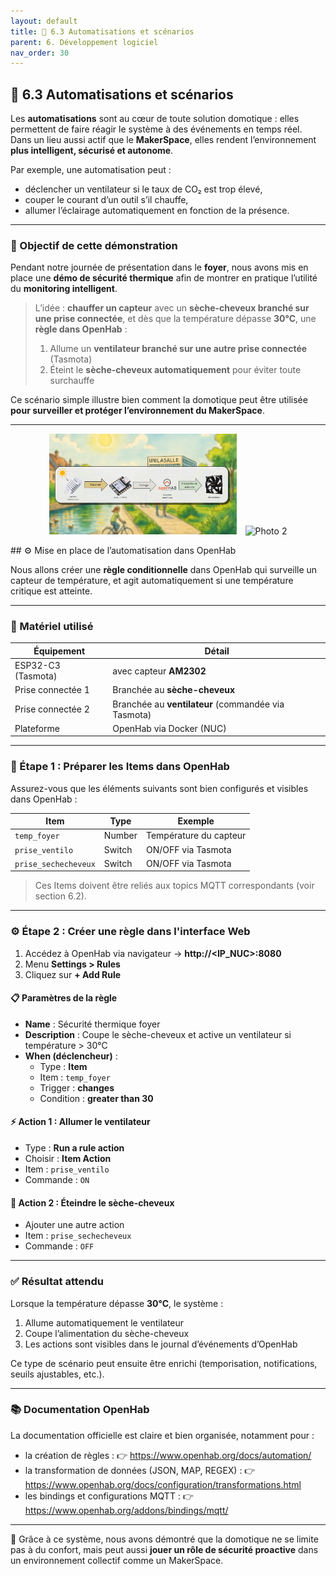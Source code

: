 ```yaml
---
layout: default
title: 🤖 6.3 Automatisations et scénarios
parent: 6. Développement logiciel
nav_order: 30
---
```



## 🤖 6.3 Automatisations et scénarios

Les **automatisations** sont au cœur de toute solution domotique : elles permettent de faire réagir le système à des événements en temps réel. Dans un lieu aussi actif que le **MakerSpace**, elles rendent l’environnement **plus intelligent, sécurisé et autonome**.

Par exemple, une automatisation peut :

- déclencher un ventilateur si le taux de CO₂ est trop élevé,
- couper le courant d’un outil s’il chauffe,
- allumer l’éclairage automatiquement en fonction de la présence.

---

### 🎯 Objectif de cette démonstration

Pendant notre journée de présentation dans le **foyer**, nous avons mis en place une **démo de sécurité thermique** afin de montrer en pratique l’utilité du **monitoring intelligent**.

> L’idée : **chauffer un capteur** avec un **sèche-cheveux branché sur une prise connectée**, et dès que la température dépasse **30°C**, une **règle dans OpenHab** :
>
> 1. Allume un **ventilateur branché sur une autre prise connectée** (Tasmota)
> 2. Éteint le **sèche-cheveux automatiquement** pour éviter toute surchauffe

Ce scénario simple illustre bien comment la domotique peut être utilisée **pour surveiller et protéger l’environnement du MakerSpace**.

---
<p align="center">
  <img src="https://github.com/Makerspace-Amiens/2025-MakerspaceMonitoring/blob/df6d88f7568e2ba98f36f25a1e9e663be03b1e49/docs/images/logique.png" alt="Photo 1" width="300" style="margin-right:10px;" />
  <img src="https://github.com/Makerspace-Amiens/2025-MakerspaceMonitoring/blob/e822c0252b3f18ec6eabcc6f2f99ae8e033ee5eb/docs/images/projetfoyer.jpg" alt="Photo 2" width="300" />
</p>
## ⚙️ Mise en place de l’automatisation dans OpenHab

Nous allons créer une **règle conditionnelle** dans OpenHab qui surveille un capteur de température, et agit automatiquement si une température critique est atteinte.

---

### 🧪 Matériel utilisé

| Équipement         | Détail                                          |
|--------------------|--------------------------------------------------|
| ESP32-C3 (Tasmota) | avec capteur **AM2302**                          |
| Prise connectée 1  | Branchée au **sèche-cheveux**                   |
| Prise connectée 2  | Branchée au **ventilateur** (commandée via Tasmota) |
| Plateforme         | OpenHab via Docker (NUC)                        |

---

### 📐 Étape 1 : Préparer les Items dans OpenHab

Assurez-vous que les éléments suivants sont bien configurés et visibles dans OpenHab :

| Item                | Type     | Exemple              |
|---------------------|----------|-----------------------|
| `temp_foyer`        | Number   | Température du capteur |
| `prise_ventilo`     | Switch   | ON/OFF via Tasmota     |
| `prise_sechecheveux`| Switch   | ON/OFF via Tasmota     |

> Ces Items doivent être reliés aux topics MQTT correspondants (voir section 6.2).

---

### ⚙️ Étape 2 : Créer une règle dans l'interface Web

1. Accédez à OpenHab via navigateur → **http://<IP_NUC>:8080**
2. Menu **Settings > Rules**
3. Cliquez sur **+ Add Rule**

#### 📋 Paramètres de la règle

- **Name** : Sécurité thermique foyer
- **Description** : Coupe le sèche-cheveux et active un ventilateur si température > 30°C
- **When (déclencheur)** :
  - Type : **Item**
  - Item : `temp_foyer`
  - Trigger : **changes**
  - Condition : **greater than 30**

#### ⚡ Action 1 : Allumer le ventilateur

- Type : **Run a rule action**
- Choisir : **Item Action**
- Item : `prise_ventilo`
- Commande : `ON`

#### 🔌 Action 2 : Éteindre le sèche-cheveux

- Ajouter une autre action
- Item : `prise_sechecheveux`
- Commande : `OFF`

---

### ✅ Résultat attendu

Lorsque la température dépasse **30°C**, le système :

1. Allume automatiquement le ventilateur
2. Coupe l’alimentation du sèche-cheveux
3. Les actions sont visibles dans le journal d’événements d’OpenHab

Ce type de scénario peut ensuite être enrichi (temporisation, notifications, seuils ajustables, etc.).

---

### 📚 Documentation OpenHab

La documentation officielle est claire et bien organisée, notamment pour :

- la création de règles :
  👉 https://www.openhab.org/docs/automation/
- la transformation de données (JSON, MAP, REGEX) :
  👉 https://www.openhab.org/docs/configuration/transformations.html
- les bindings et configurations MQTT :
  👉 https://www.openhab.org/addons/bindings/mqtt/

---

🧠 Grâce à ce système, nous avons démontré que la domotique ne se limite pas à du confort, mais peut aussi **jouer un rôle de sécurité proactive** dans un environnement collectif comme un MakerSpace.

